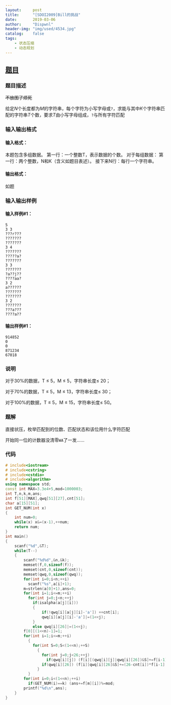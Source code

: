 ```yaml
---
layout:		post
title:		"[SDOI2009]Bill的挑战"
date:		2019-03-06
author:		"Dispwnl"
header-img:	"img/used/4534.jpg"
catalog:	false
tags:
    - 状态压缩
    - 动态规划
---
```


## [题目](https://www.luogu.org/problemnew/show/P2167)

### 题目描述

~~不放图了烦死~~

给定$N$个长度都为$M$的字符串，每个字符为小写字母或<code>?</code>，求能与其中$K$个字符串匹配的字符串$T$个数，要求$T$由小写字母组成，<code>?</code>与所有字符匹配

### 输入输出格式

#### 输入格式：

本题包含多组数据。 第一行：一个整数T，表示数据的个数。 对于每组数据： 第一行：两个整数，N和K（含义如题目表述）。 接下来N行：每行一个字符串。

#### 输出格式：

如题

### 输入输出样例

#### 输入样例#1：

```plain
5
3 3
???r???
???????
???????
3 4
???????
?????a?
???????
3 3
???????
?a??j??
????aa?
3 2
a??????
???????
???????
3 2
???????
???a???
????a??
```

#### 输出样例#1：

```plain
914852
0
0
871234
67018
```

### 说明

对于30%的数据，T ≤ 5，M ≤ 5，字符串长度≤ 20；

对于70%的数据，T ≤ 5，M ≤ 13，字符串长度≤ 30；

对于100%的数据，T ≤ 5，M ≤ 15，字符串长度≤ 50。

### 题解

直接状压，枚举匹配到的位数、匹配状态和该位用什么字符匹配

开始同一位的计数器没清零<code>WA</code>了一发……

### 代码

```c++
# include<iostream>
# include<cstring>
# include<cstdio>
# include<algorithm>
using namespace std;
const int MAX=3.3e4+5,mod=1000003;
int T,n,k,m,ans;
int f[51][MAX],qwq[51][27],cnt[51];
char a[15][51];
int GET_NUM(int x)
{
	int num=0;
	while(x) x&=(x-1),++num;
	return num;
}
int main()
{
	scanf("%d",&T);
	while(T--)
	{
		scanf("%d%d",&n,&k);
		memset(f,0,sizeof(f));
		memset(cnt,0,sizeof(cnt));
		memset(qwq,0,sizeof(qwq));
		for(int i=0;i<n;++i)
		  scanf("%s",a[i]+1);
		m=strlen(a[0]+1),ans=0;
		for(int i=1;i<=m;++i)
		  for(int j=0;j<n;++j)
			if(isalpha(a[j][i]))
			{
				if(!qwq[i][a[j][i]-'a']) ++cnt[i];
				qwq[i][a[j][i]-'a']|=(1<<j);
			}
			else qwq[i][26]|=(1<<j);
		f[0][(1<<n)-1]=1;
		for(int i=1;i<=m;++i)
		  {
		  	for(int S=0;S<(1<<n);++S)
		  	  {
		  	  	for(int j=0;j<26;++j)
				  if(qwq[i][j]) (f[i][(qwq[i][j]|qwq[i][26])&S]+=f[i-1][S])%=mod;
				if(qwq[i][26]) (f[i][qwq[i][26]&S]+=(26-cnt[i])*f[i-1][S])%=mod;
			  }
		  }
		for(int i=0;i<(1<<n);++i)
		  if(GET_NUM(i)==k) (ans+=f[m][i])%=mod;
		printf("%d\n",ans);
	}
}
```

